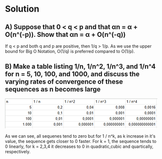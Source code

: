 # Solution 

## A) Suppose that 0 < q < p and that αn = α + O(n^(-p)). Show that αn = α + O(n^(-q))  
If q < p and both q and p are positive, then 1/q > 1/p. As we use the upper bound for Big O Notation, O(1/q) is preferred compared to O(1/p).

## B) Make a table listing 1/n, 1/n^2, 1/n^3, and 1/n^4 for n = 5, 10, 100, and 1000, and discuss the varying rates of convergence of these sequences as n becomes large

![image1](image1.png)

As we can see, all sequenes tend to zero but for 1 / n^k, as k increase in it's value, the sequence gets closer to 0 faster. For k = 1, the sequence tends to 0 linearly, for k = 2,3,4 it decreases to 0 in quadratic,cubic and quartically, respectively.
